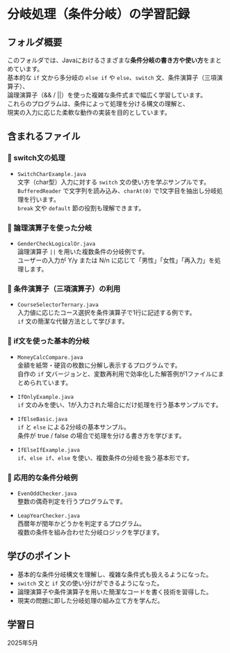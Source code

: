 # 分岐処理（条件分岐）の学習記録

## フォルダ概要

このフォルダでは、Javaにおけるさまざまな**条件分岐の書き方や使い方**をまとめています。  
基本的な `if` 文から多分岐の `else if` や `else`、`switch` 文、条件演算子（三項演算子）、  
論理演算子（&& / ||）を使った複雑な条件式まで幅広く学習しています。  
これらのプログラムは、条件によって処理を分ける構文の理解と、  
現実の入力に応じた柔軟な動作の実装を目的としています。

## 含まれるファイル

### 🔸 switch文の処理

- `SwitchCharExample.java`  
  文字（char型）入力に対する `switch` 文の使い方を学ぶサンプルです。  
  `BufferedReader` で文字列を読み込み、`charAt(0)` で1文字目を抽出し分岐処理を行います。  
  `break` 文や `default` 節の役割も理解できます。

### 🔸 論理演算子を使った分岐

- `GenderCheckLogicalOr.java`  
  論理演算子 `||` を用いた複数条件の分岐例です。  
  ユーザーの入力が Y/y または N/n に応じて「男性」「女性」「再入力」を処理します。

### 🔸 条件演算子（三項演算子）の利用

- `CourseSelectorTernary.java`  
  入力値に応じたコース選択を条件演算子で1行に記述する例です。  
  `if` 文の簡潔な代替方法として学びます。

### 🔸 if文を使った基本的分岐

- `MoneyCalcCompare.java`  
  金額を紙幣・硬貨の枚数に分解し表示するプログラムです。  
  自作の `if` 文バージョンと、変数再利用で効率化した解答例が1ファイルにまとめられています。

- `IfOnlyExample.java`  
  `if` 文のみを使い、1が入力された場合にだけ処理を行う基本サンプルです。

- `IfElseBasic.java`  
  `if` と `else` による2分岐の基本サンプル。  
  条件が true / false の場合で処理を分ける書き方を学びます。

- `IfElseIfExample.java`  
  `if`、`else if`、`else` を使い、複数条件の分岐を扱う基本形です。

### 🔸 応用的な条件分岐例

- `EvenOddChecker.java`  
  整数の偶奇判定を行うプログラムです。

- `LeapYearChecker.java`  
  西暦年が閏年かどうかを判定するプログラム。  
  複数の条件を組み合わせた分岐ロジックを学びます。

## 学びのポイント

- 基本的な条件分岐構文を理解し、複雑な条件式も扱えるようになった。  
- `switch` 文と `if` 文の使い分けができるようになった。  
- 論理演算子や条件演算子を用いた簡潔なコードを書く技術を習得した。  
- 現実の問題に即した分岐処理の組み立て方を学んだ。

## 学習日

2025年5月
